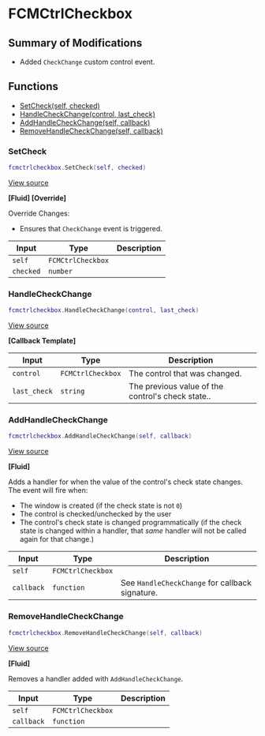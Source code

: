 # FCMCtrlCheckbox

## Summary of Modifications
- Added `CheckChange` custom control event.

## Functions

- [SetCheck(self, checked)](#setcheck)
- [HandleCheckChange(control, last_check)](#handlecheckchange)
- [AddHandleCheckChange(self, callback)](#addhandlecheckchange)
- [RemoveHandleCheckChange(self, callback)](#removehandlecheckchange)

### SetCheck

```lua
fcmctrlcheckbox.SetCheck(self, checked)
```

[View source](https://github.com/finale-lua/lua-scripts/tree/refs/heads/master/src/mixin/FCMCtrlCheckbox.lua#L29)

**[Fluid] [Override]**

Override Changes:
- Ensures that `CheckChange` event is triggered.

| Input | Type | Description |
| ----- | ---- | ----------- |
| `self` | `FCMCtrlCheckbox` |  |
| `checked` | `number` |  |

### HandleCheckChange

```lua
fcmctrlcheckbox.HandleCheckChange(control, last_check)
```

[View source](https://github.com/finale-lua/lua-scripts/tree/refs/heads/master/src/mixin/FCMCtrlCheckbox.lua#L47)

**[Callback Template]**

| Input | Type | Description |
| ----- | ---- | ----------- |
| `control` | `FCMCtrlCheckbox` | The control that was changed. |
| `last_check` | `string` | The previous value of the control's check state.. |

### AddHandleCheckChange

```lua
fcmctrlcheckbox.AddHandleCheckChange(self, callback)
```

[View source](https://github.com/finale-lua/lua-scripts/tree/refs/heads/master/src/mixin/FCMCtrlCheckbox.lua#L66)

**[Fluid]**

Adds a handler for when the value of the control's check state changes.
The event will fire when:
- The window is created (if the check state is not `0`)
- The control is checked/unchecked by the user
- The control's check state is changed programmatically (if the check state is changed within a handler, that *same* handler will not be called again for that change.)

| Input | Type | Description |
| ----- | ---- | ----------- |
| `self` | `FCMCtrlCheckbox` |  |
| `callback` | `function` | See `HandleCheckChange` for callback signature. |

### RemoveHandleCheckChange

```lua
fcmctrlcheckbox.RemoveHandleCheckChange(self, callback)
```

[View source](https://github.com/finale-lua/lua-scripts/tree/refs/heads/master/src/mixin/FCMCtrlCheckbox.lua#L71)

**[Fluid]**

Removes a handler added with `AddHandleCheckChange`.

| Input | Type | Description |
| ----- | ---- | ----------- |
| `self` | `FCMCtrlCheckbox` |  |
| `callback` | `function` |  |
